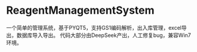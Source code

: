# ReagentManagementSystem
一个简单的管理系统，基于PYQT5，支持GS1编码解析，出入库管理，excel导出，数据库导入导出。
代码大部分由DeepSeek产出，人工修复bug，兼容Win7环境。
